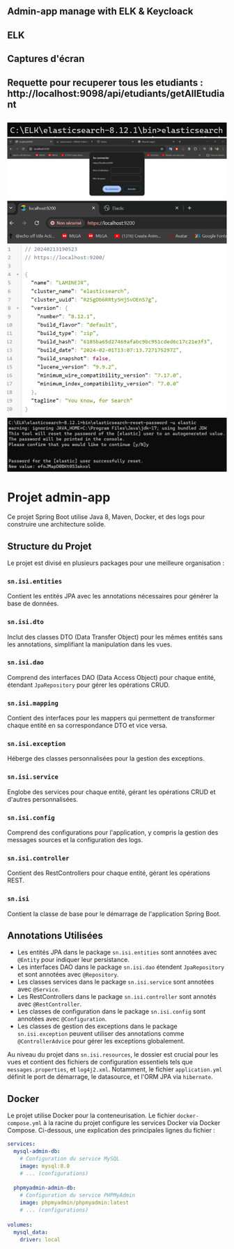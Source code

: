 ## Admin-app manage with ELK & Keycloack
## ELK
## Captures d'écran

 ## Requette pour recuperer tous les etudiants : http://localhost:9098/api/etudiants/getAllEtudiant
 ##           
![alt text](https://github.com/LamineOzilJr/admin-app-Keycloack/blob/main/elk-images/e/elasticsearchfirstrun.png?raw=true)
![alt text](https://github.com/LamineOzilJr/admin-app-Keycloack/blob/main/elk-images/e/elas-login-page.png?raw=true)
![alt text](https://github.com/LamineOzilJr/admin-app-Keycloack/blob/main/elk-images/e/elas-first-connected.png?raw=true)
![alt text](https://github.com/LamineOzilJr/admin-app-Keycloack/blob/main/elk-images/e/reset-elas-password.png?raw=true)



# Projet admin-app

Ce projet Spring Boot utilise Java 8, Maven, Docker, et des logs pour construire une architecture solide.

## Structure du Projet

Le projet est divisé en plusieurs packages pour une meilleure organisation :

### `sn.isi.entities`

Contient les entités JPA avec les annotations nécessaires pour générer la base de données.

### `sn.isi.dto`

Inclut des classes DTO (Data Transfer Object) pour les mêmes entités sans les annotations, simplifiant la manipulation dans les vues.

### `sn.isi.dao`

Comprend des interfaces DAO (Data Access Object) pour chaque entité, étendant `JpaRepository` pour gérer les opérations CRUD.

### `sn.isi.mapping`

Contient des interfaces pour les mappers qui permettent de transformer chaque entité en sa correspondance DTO et vice versa.

### `sn.isi.exception`

Héberge des classes personnalisées pour la gestion des exceptions.

### `sn.isi.service`

Englobe des services pour chaque entité, gérant les opérations CRUD et d'autres personnalisées.

### `sn.isi.config`

Comprend des configurations pour l'application, y compris la gestion des messages sources et la configuration des logs.

### `sn.isi.controller`

Contient des RestControllers pour chaque entité, gérant les opérations REST.

### `sn.isi`

Contient la classe de base pour le démarrage de l'application Spring Boot.

## Annotations Utilisées

- Les entités JPA dans le package `sn.isi.entities` sont annotées avec `@Entity` pour indiquer leur persistance.
- Les interfaces DAO dans le package `sn.isi.dao` étendent `JpaRepository` et sont annotées avec `@Repository`.
- Les classes services dans le package `sn.isi.service` sont annotées avec `@Service`.
- Les RestControllers dans le package `sn.isi.controller` sont annotés avec `@RestController`.
- Les classes de configuration dans le package `sn.isi.config` sont annotées avec `@Configuration`.
- Les classes de gestion des exceptions dans le package `sn.isi.exception` peuvent utiliser des annotations comme `@ControllerAdvice` pour gérer les exceptions globalement.

Au niveau du projet dans `sn.isi.resources`, le dossier est crucial pour les vues et contient des fichiers de configuration essentiels tels que `messages.properties`, et `log4j2.xml`. Notamment, le fichier `application.yml` définit le port de démarrage, le datasource, et l'ORM JPA via `hibernate`.

## Docker

Le projet utilise Docker pour la conteneurisation. Le fichier `docker-compose.yml` à la racine du projet configure les services Docker via Docker Compose. Ci-dessous, une explication des principales lignes du fichier :

```yaml
services:
  mysql-admin-db:
    # Configuration du service MySQL
    image: mysql:8.0
    # ... (configurations)
  
  phpmyadmin-admin-db:
    # Configuration du service PHPMyAdmin
    image: phpmyadmin/phpmyadmin:latest
    # ... (configurations)
  
volumes:
  mysql_data:
    driver: local
